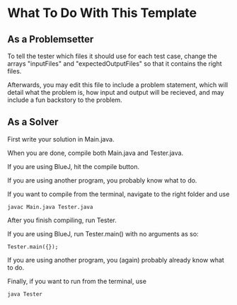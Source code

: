 # What To Do With This Template

## As a Problemsetter

To tell the tester which files it should use for each test case, change the arrays "inputFiles" and "expectedOutputFiles" so that it contains the right files. 

Afterwards, you may edit this file to include a problem statement, which will detail what the problem is, how input and output will be recieved, and may include a fun backstory to the problem. 

## As a Solver

First write your solution in Main.java. 

When you are done, compile both Main.java and Tester.java. 

If you are using BlueJ, hit the compile button.

If you are using another program, you probably know what to do.

If you want to compile from the terminal, navigate to the right folder and use
```
javac Main.java Tester.java
```

After you finish compiling, run Tester.

If you are using BlueJ, run Tester.main() with no arguments as so:
```
Tester.main({});
```

If you are using another program, you (again) probably already know what to do.

Finally, if you want to run from the terminal, use
```
java Tester
```
